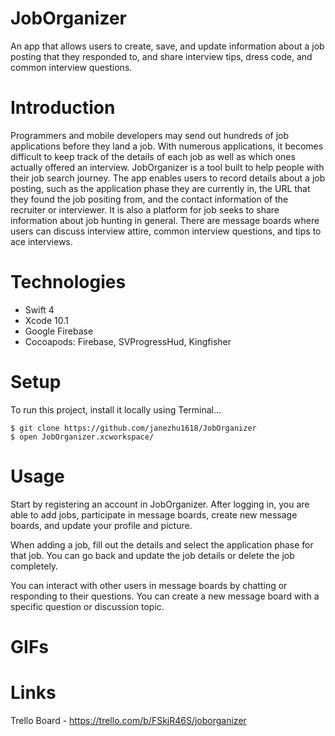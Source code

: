 # JobOrganizer
An app that allows users to create, save, and update information about a job posting that they responded to, and share interview tips, dress code, and common interview questions.

# Introduction
Programmers and mobile developers may send out hundreds of job applications before they land a job.  With numerous applications, it becomes difficult to keep track of the details of each job as well as which ones actually offered an interview.  JobOrganizer is a tool built to help people with their job search journey.  The app enables users to record details about a job posting, such as the application phase they are currently in, the URL that they found the job positing from, and the contact information of the recruiter or interviewer.  It is also a platform for job seeks to share information about job hunting in general.  There are message boards where users can discuss interview attire, common interview questions, and tips to ace interviews. 

# Technologies
- Swift 4
- Xcode 10.1
- Google Firebase
- Cocoapods: Firebase, SVProgressHud, Kingfisher

# Setup
To run this project, install it locally using Terminal...
```
$ git clone https://github.com/janezhu1618/JobOrganizer
$ open JobOrganizer.xcworkspace/
```

# Usage
Start by registering an account in JobOrganizer.  After logging in, you are able to add jobs, participate in message boards, create new message boards, and update your profile and picture. 

When adding a job, fill out the details and select the application phase for that job. You can go back and update the job details or delete the job completely.  

You can interact with other users in message boards by chatting or responding to their questions.  You can create a new message board with a specific question or discussion topic. 

# GIFs


# Links
Trello Board - https://trello.com/b/FSkjR46S/joborganizer
